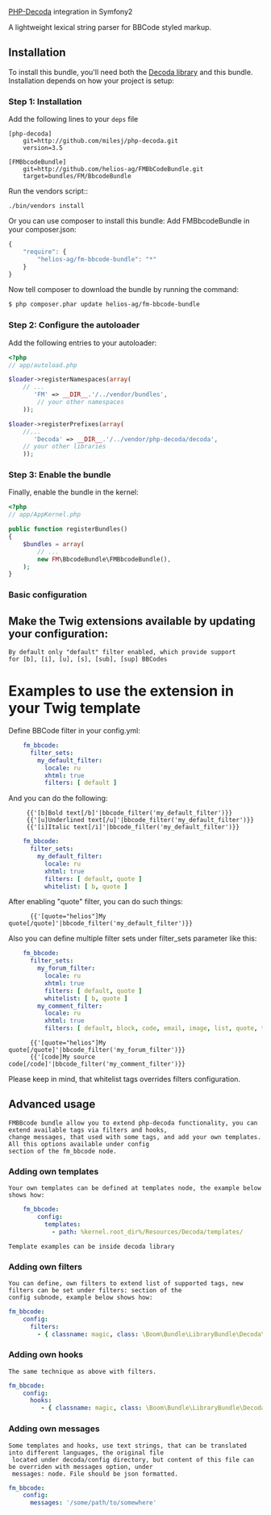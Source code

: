 [PHP-Decoda](/milesj/php-decoda) integration in Symfony2

A lightweight lexical string parser for BBCode styled markup.

## Installation

To install this bundle, you'll need both the [Decoda library](/milesj/php-decoda)
and this bundle. Installation depends on how your project is setup:

### Step 1: Installation

Add the following lines to your ``deps`` file

```
[php-decoda]
    git=http://github.com/milesj/php-decoda.git
    version=3.5

[FMBbcodeBundle]
    git=http://github.com/helios-ag/FMBbCodeBundle.git
    target=bundles/FM/BbcodeBundle
```

Run the vendors script::

    ./bin/vendors install

Or you can use composer to install this bundle:
Add FMBbcodeBundle in your composer.json:

```js
{
    "require": {
        "helios-ag/fm-bbcode-bundle": "*"
    }
}
```

Now tell composer to download the bundle by running the command:

``` bash
$ php composer.phar update helios-ag/fm-bbcode-bundle
```


### Step 2: Configure the autoloader

Add the following entries to your autoloader:

``` php
<?php
// app/autoload.php

$loader->registerNamespaces(array(
    // ...
       'FM' => __DIR__.'/../vendor/bundles',
        // your other namespaces
    ));

$loader->registerPrefixes(array(
    //...
       'Decoda' => __DIR__.'/../vendor/php-decoda/decoda',
    // your other libraries
    ));
```

### Step 3: Enable the bundle

Finally, enable the bundle in the kernel:

``` php
<?php
// app/AppKernel.php

public function registerBundles()
{
    $bundles = array(
        // ...
        new FM\BbcodeBundle\FMBbcodeBundle(),
    );
}
```

### Basic configuration

## Make the Twig extensions available by updating your configuration:

    By default only "default" filter enabled, which provide support
    for [b], [i], [u], [s], [sub], [sup] BBCodes


# Examples to use the extension in your Twig template

Define BBCode filter in your config.yml:

``` yaml
    fm_bbcode:
      filter_sets:
        my_default_filter:
          locale: ru
          xhtml: true
          filters: [ default ]
```

And you can do the following:

``` jinja
     {{'[b]Bold text[/b]'|bbcode_filter('my_default_filter')}}
     {{'[u]Underlined text[/u]'|bbcode_filter('my_default_filter')}}
     {{'[i]Italic text[/i]'|bbcode_filter('my_default_filter')}}
```

``` yaml
    fm_bbcode:
      filter_sets:
        my_default_filter:
          locale: ru
          xhtml: true
          filters: [ default, quote ]
          whitelist: [ b, quote ]
```

After enabling "quote" filter, you can do such things:

``` jinja
      {{'[quote="helios"]My quote[/quote]'|bbcode_filter('my_default_filter')}}
```

Also you can define multiple filter sets under filter_sets parameter like this:

``` yaml
    fm_bbcode:
      filter_sets:
        my_forum_filter:
          locale: ru
          xhtml: true
          filters: [ default, quote ]
          whitelist: [ b, quote ]
        my_comment_filter:
          locale: ru
          xhtml: true
          filters: [ default, block, code, email, image, list, quote, text, url, video ]
```

``` jinja
      {{'[quote="helios"]My quote[/quote]'|bbcode_filter('my_forum_filter')}}
      {{'[code]My source code[/code]'|bbcode_filter('my_comment_filter')}}
```

Please keep in mind, that whitelist tags overrides filters configuration.

## Advanced usage
    FMBBcode bundle allow you to extend php-decoda functionality, you can extend available tags via filters and hooks,
    change messages, that used with some tags, and add your own templates. All this options available under config
    section of the fm_bbcode node.

### Adding own templates
    Your own templates can be defined at templates node, the example below shows how:

``` yaml
    fm_bbcode:
        config:
          templates:
            - path: %kernel.root_dir%/Resources/Decoda/templates/
```
    Template examples can be inside decoda library

### Adding own filters
    You can define, own filters to extend list of supported tags, new filters can be set under filters: section of the
    config subnode, example below shows how:
``` yaml
fm_bbcode:
    config:
      filters:
        - { classname: magic, class: \Boom\Bundle\LibraryBundle\Decoda\Filter\MagicFilter }
```
### Adding own hooks
    The same technique as above with filters.
``` yaml
fm_bbcode:
    config:
      hooks:
         - { classname: magic, class: \Boom\Bundle\LibraryBundle\Decoda\Filter\MagicFilter }
```
### Adding own messages
    Some templates and hooks, use text strings, that can be translated into different languages, the original file
     located under decoda/config directory, but content of this file can be overriden with messages option, under
     messages: node. File should be json formatted.
``` yaml
fm_bbcode:
    config:
      messages: '/some/path/to/somewhere'
```

